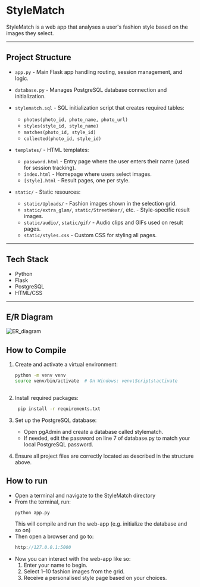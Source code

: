 # StyleMatch

StyleMatch is a web app that analyses a user's fashion style based on the images they select. 

---

## Project Structure

- `app.py` - Main Flask app handling routing, session management, and logic.
- `database.py` - Manages PostgreSQL database connection and initialization.
- `stylematch.sql` - SQL initialization script that creates required tables:
  - `photos(photo_id, photo_name, photo_url)`
  - `styles(style_id, style_name)`
  - `matches(photo_id, style_id)`
  - `collected(photo_id, style_id)`

- `templates/` - HTML templates:
  - `password.html` - Entry page where the user enters their name (used for session tracking).
  - `index.html` - Homepage where users select images.
  - `[style].html` - Result pages, one per style.

- `static/` - Static resources:
  - `static/Uploads/` - Fashion images shown in the selection grid.
  - `static/extra_glam/`, `static/StreetWear/`, etc. - Style-specific result images.
  - `static/audio/`, `static/gif/` - Audio clips and GIFs used on result pages.
  - `static/styles.css` - Custom CSS for styling all pages.

---

## Tech Stack

- Python 
- Flask
- PostgreSQL
- HTML/CSS

---

## E/R Diagram

![ER_diagram](https://github.com/user-attachments/assets/6641b92d-cacb-47bc-bfbe-2b2a289604e8)


## How to Compile
1. Create and activate a virtual environment:
   ```bash
   python -m venv venv
   source venv/bin/activate  # On Windows: venv\Scripts\activate
  
2. Install required packages:
   ```bash
    pip install -r requirements.txt

3. Set up the PostgreSQL database:
    -  Open pgAdmin and create a database called stylematch.
    -  If needed, edit the password on line 7 of database.py to match your local PostgreSQL password.
    
4. Ensure all project files are correctly located as described in the structure above.


## How to run
- Open a terminal and navigate to the StyleMatch directory
- From the terminal, run:
  ```bash
  python app.py
  ```
  This will compile and run the web-app (e.g. initialize the database and so on)
- Then open a browser and go to:
  ```Cpp
  http://127.0.0.1:5000
- Now you can interact with the web-app like so:
  1. Enter your name to begin.
  2. Select 1–10 fashion images from the grid.
  3. Receive a personalised style page based on your choices.







